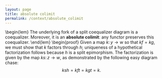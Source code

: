 ```yaml
---
layout: page
title: absolute colimit
permalink: /context/absolute_colimit
---
```

\begin{lem}
The underlying fork of a split coequalizer diagram is a coequalizer. Moreover, it is an **absolute colimit**: any functor preserves this coequalizer.
\end{lem}
\begin{proof}
Given a map $k \colon y \to w$ so that $kf=kg$, we must show that $k$ factors through $h$; uniqueness of a hypothetical factorization follows because $h$ is a split epimorphism. The factorization is given by the map $ks \colon z \to w$, as demonstrated by the following easy diagram chase:
$$ ks h = kft=kgt=k.$$
